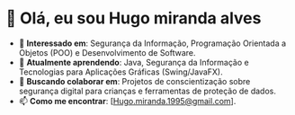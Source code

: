 # 👋 Olá, eu sou Hugo miranda alves  

- 👀 **Interessado em**: Segurança da Informação, Programação Orientada a Objetos (POO) e Desenvolvimento de Software.  
- 🌱 **Atualmente aprendendo**: Java, Segurança da Informação e Tecnologias para Aplicações Gráficas (Swing/JavaFX).  
- 💞️ **Buscando colaborar em**: Projetos de conscientização sobre segurança digital para crianças e ferramentas de proteção de dados.  
- 📫 **Como me encontrar**: [Hugo.miranda.1995@gmail.com].  
